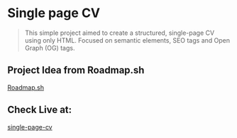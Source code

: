 # Single page CV

> This simple project aimed to create a structured, single-page CV using only HTML. Focused on semantic elements, SEO tags and Open Graph (OG) tags.

## Project Idea from Roadmap.sh

[Roadmap.sh](https://roadmap.sh/projects/single-page-cv)

## Check Live at:

[single-page-cv](https://deepak2030x.github.io/single-page-cv/)
